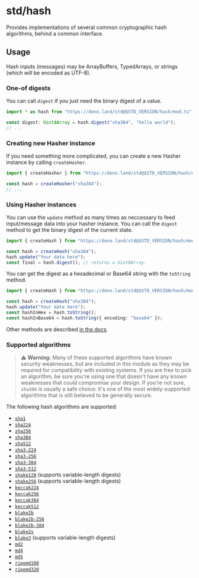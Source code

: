 # std/hash

Provides implementations of several common cryptographic hash algorithms, behind
a common interface.

## Usage

Hash inputs (messages) may be ArrayBuffers, TypedArrays, or strings (which will
be encoded as UTF-8).

### One-of digests

You can call `digest` if you just need the binary digest of a value.

```ts
import * as hash from "https://deno.land/std@$STD_VERSION/hash/mod.ts";

const digest: Uint8Array = hash.digest("sha384", "hello world");
// ...
```

### Creating new Hasher instance

If you need something more complicated, you can create a new Hasher instance by
calling `createHasher`.

```ts
import { createHasher } from "https://deno.land/std@$STD_VERSION/hash/mod.ts";

const hash = createHasher("sha384");
// ...
```

### Using Hasher instances

You can use the `update` method as many times as neccessary to feed
input/message data into your hasher instance. You can call the `digest` method
to get the binary digest of the current state.

```ts
import { createHash } from "https://deno.land/std@$STD_VERSION/hash/mod.ts";

const hash = createHash("sha384");
hash.update("Your data here");
const final = hash.digest(); // returns a Uint8Array.
```

You can get the digest as a hexadecimal or Base64 string with the `toString`
method.

```ts
import { createHash } from "https://deno.land/std@$STD_VERSION/hash/mod.ts";

const hash = createHash("sha384");
hash.update("Your data here");
const hashInHex = hash.toString();
const hashInBase64 = hash.toString({ encoding: "base64" });
```

Other methods are described
[in the docs](https://doc.deno.land/https/deno.land/std/hash/mod.ts).

### Supported algorithms

> ⚠️ **Warning:** Many of these supported algorithms have known security
> weaknesses, but are included in this module as they may be required for
> compatibility with existing systems. If you are free to pick an algorithm, be
> sure you're using one that doesn't have any known weaknesses that could
> compromise your design. If you're not sure, `sha384` is usually a safe choice:
> it's one of the most widely-supported algorithms that is still believed to be
> generally secure.

The following hash algorithms are supported:

- [`sha1`][FIPS-180-4]
- [`sha224`][FIPS-180-4]
- [`sha256`][FIPS-180-4]
- [`sha384`][FIPS-180-4]
- [`sha512`][FIPS-180-4]
- [`sha3-224`][FIPS-202]
- [`sha3-256`][FIPS-202]
- [`sha3-384`][FIPS-202]
- [`sha3-512`][FIPS-202]
- [`shake128`][FIPS-202] (supports variable-length digests)
- [`shake256`][FIPS-202] (supports variable-length digests)
- [`keccak224`][KECCAK]
- [`keccak256`][KECCAK]
- [`keccak384`][KECCAK]
- [`keccak512`][KECCAK]
- [`blake2b`][BLAKE2]
- [`blake2b-256`][BLAKE2]
- [`blake2b-384`][BLAKE2]
- [`blake2s`][BLAKE2]
- [`blake3`][BLAKE3] (supports variable-length digests)
- [`md2`][RFC-1319]
- [`md4`][RFC-1186]
- [`md5`][RFC-1321]
- [`ripemd160`][RIPEMD-160]
- [`ripemd320`][RIPEMD-160]

[BLAKE2]: https://www.blake2.net/
[BLAKE3]: https://blake3.io/
[FIPS-180-4]: http://dx.doi.org/10.6028/NIST.FIPS.180-4
[FIPS-202]: http://dx.doi.org/10.6028/NIST.FIPS.202
[KECCAK]: https://keccak.team/keccak.html
[RFC-1186]: https://www.rfc-editor.org/rfc/rfc1186.html
[RFC-1319]: https://www.rfc-editor.org/rfc/rfc1319.html
[RFC-1321]: https://www.rfc-editor.org/rfc/rfc1321.html
[RIPEMD-160]: https://homes.esat.kuleuven.be/~bosselae/ripemd160/pdf/AB-9601/AB-9601.pdf
